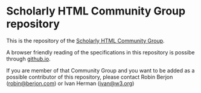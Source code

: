 # Scholarly HTML Community Group repository

This is the repository of the [Scholarly HTML Community Group](https://www.w3.org/community/scholarlyhtml/).

A browser friendly reading of the specifications in this repository is possibe through [github.io](https://w3c.github.io/scholarly-html/).

If you are member of that Community Group and you want to be added as a possible contributor of this repository, please contact Robin Berjon (robin@berjon.com) or Ivan Herman (ivan@w3.org)

